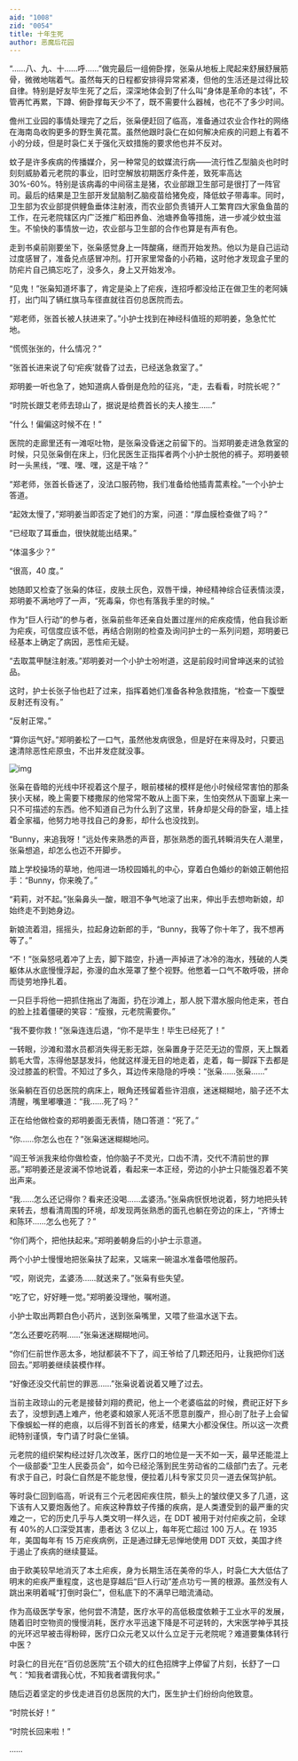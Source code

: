 ```yaml
---
aid: "1008"
zid: "0054"
title: 十年生死
author: 恶魔后花园
---
```


“……八、九、十……呼……”做完最后一组俯卧撑，张枭从地板上爬起来舒展舒展筋骨，微微地喘着气。虽然每天的日程都安排得异常紧凑，但他的生活还是过得比较自律。特别是好友毕生死了之后，深深地体会到了什么叫“身体是革命的本钱”，不管再忙再累，下蹲、俯卧撑每天少不了，既不需要什么器械，也花不了多少时间。

儋州工业园的事情处理完了之后，张枭便赶回了临高，准备通过农业合作社的网络在海南岛收购更多的野生黄花蒿。虽然他跟时袅仁在如何解决疟疾的问题上有着不小的分歧，但是时袅仁关于强化灭蚊措施的要求他也并不反对。

蚊子是许多疾病的传播媒介，另一种常见的蚊媒流行病——流行性乙型脑炎也时时刻刻威胁着元老院的事业，旧时空解放初期医疗条件差，致死率高达 30%-60%。特别是该病毒的中间宿主是猪，农业部跟卫生部可是很打了一阵官司。最后的结果是卫生部开发鼠脑制乙脑疫苗给猪免疫，降低蚊子带毒率。同时，卫生部为农业部提供鲤鱼垂体注射液，而农业部负责铺开人工繁育四大家鱼鱼苗的工作，在元老院辖区内广泛推广稻田养鱼、池塘养鱼等措施，进一步减少蚊虫滋生。不愉快的事情放一边，农业部与卫生部的合作也算是有声有色。

走到书桌前刚要坐下，张枭感觉身上一阵酸痛，继而开始发热。他以为是自己运动过度感冒了，准备兑点感冒冲剂。打开家里常备的小药箱，这时他才发现盒子里的防疟片自己搞忘吃了，没多久，身上又开始发冷。

“见鬼！”张枭知道坏事了，肯定是染上了疟疾，连招呼都没给正在做卫生的老阿姨打，出门叫了辆红旗马车径直就往百仞总医院而去。

“郑老师，张首长被人扶进来了。”小护士找到在神经科值班的郑明姜，急急忙忙地。

“慌慌张张的，什么情况？”

“张首长进来说了句‘疟疾’就昏了过去，已经送急救室了。”

郑明姜一听也急了，她知道病人昏倒是危险的征兆，“走，去看看，时院长呢？”

“时院长跟艾老师去琼山了，据说是给费首长的夫人接生……”

“什么！偏偏这时候不在！”

医院的走廊里还有一滩呕吐物，是张枭没昏迷之前留下的。当郑明姜走进急救室的时候，只见张枭倒在床上，归化民医生正指挥者两个小护士脱他的裤子。郑明姜顿时一头黑线，“嘿、嘿、嘿，这是干啥？”

“郑老师，张首长昏迷了，没法口服药物，我们准备给他插青蒿素栓。”一个小护士答道。

“起效太慢了，”郑明姜当即否定了她们的方案，问道：“厚血膜检查做了吗？”

“已经取了耳垂血，很快就能出结果。”

“体温多少？”

“很高，40 度。”

她随即又检查了张枭的体征，皮肤土灰色，双唇干燥，神经精神综合征表情淡漠，郑明姜不满地哼了一声，“死毒枭，你也有落我手里的时候。”

作为“巨人行动”的参与者，张枭前些年还亲自处置过崖州的疟疾疫情，他自我诊断为疟疾，可信度应该不低，再结合刚刚的检查及询问护士的一系列问题，郑明姜已经基本上确定了病因，恶性疟无疑。

“去取蒿甲醚注射液。”郑明姜对一个小护士吩咐道，这是前段时间曾坤送来的试验品。

这时，护士长张子怡也赶了过来，指挥着她们准备各种急救措施，“检查一下腹壁反射还有没有。”

“反射正常。”

“算你运气好。”郑明姜松了一口气，虽然他发病很急，但是好在来得及时，只要迅速清除恶性疟原虫，不出并发症就没事。

![img](https://pic1.zhimg.com/80/v2-54a414f44855b57a44bc1229fb26bf2c_1440w.jpg)

张枭在昏暗的光线中环视着这个屋子，眼前楼梯的模样是他小时候经常害怕的那条狭小天梯，晚上需要下楼撒尿的他常常不敢从上面下来，生怕突然从下面窜上来一只不可描述的东西。他不知道自己为什么到了这里，转身却是父母的卧室，墙上挂着全家福，他努力地寻找自己的身影，却什么也没找到。

“Bunny，来追我呀！”远处传来熟悉的声音，那张熟悉的面孔转瞬消失在人潮里，张枭想追，却怎么也迈不开脚步。

踏上学校操场的草地，他闯进一场校园婚礼的中心，穿着白色婚纱的新娘正朝他招手：“Bunny，你来晚了。”

“莉莉，对不起。”张枭鼻头一酸，眼泪不争气地滚了出来，伸出手去想吻新娘，却始终走不到她身边。

新娘流着泪，摇摇头，拉起身边新郎的手，“Bunny，我等了你十年了，我不想再等了。”

“不！”张枭怒吼着冲了上去，脚下踏空，扑通一声掉进了冰冷的海水，残破的人类躯体从水底慢慢浮起，弥漫的血水笼罩了整个视野。他憋着一口气不敢呼吸，拼命而徒劳地挣扎着。

一只巨手将他一把抓住拖出了海面，扔在沙滩上，那人脱下潜水服向他走来，苍白的脸上挂着僵硬的笑容：“瘦猴，元老院需要你。”

“我不要你救！”张枭连连后退，“你不是毕生！毕生已经死了！”

一转眼，沙滩和潜水员都消失得无影无踪，张枭置身于茫茫无边的雪原，天上飘着鹅毛大雪，冻得他瑟瑟发抖，他就这样漫无目的地走着，走着，每一脚踩下去都是没过膝盖的积雪。不知过了多久，耳边传来隐隐的呼唤：“张枭……张枭……”

张枭躺在百仞总医院的病床上，眼角还残留着些许泪痕，迷迷糊糊地，脑子还不太清醒，嘴里嘟囔道：“我……死了吗？”

正在给他做检查的郑明姜面无表情，随口答道：“死了。”

“你……你怎么也在？”张枭迷迷糊糊地问。

“阎王爷派我来给你做检查，怕你脑子不灵光，口齿不清，交代不清前世的罪恶。”郑明姜还是波澜不惊地说着，看起来一本正经，旁边的小护士只能强忍着不笑出声来。

“我……怎么还记得你？看来还没喝……孟婆汤。”张枭病恹恹地说着，努力地把头转来转去，想看清周围的环境，却发现两张熟悉的面孔也躺在旁边的床上，“齐博士和陈环……怎么也死了？”

“你们两个，把他扶起来。”郑明姜朝身后的小护士示意道。

两个小护士慢慢地把张枭扶了起来，又端来一碗温水准备喂他服药。

“哎，刚说完，孟婆汤……就送来了。”张枭有些失望。

“吃了它，好好睡一觉。”郑明姜没理他，嘱咐道。

小护士取出两颗白色小药片，送到张枭嘴里，又喂了些温水送下去。

“怎么还要吃药啊……”张枭迷迷糊糊地问。

“你们仨前世作恶太多，地狱都装不下了，阎王爷给了几颗还阳丹，让我把你们送回去。”郑明姜继续装模作样。

“好像还没交代前世的罪恶……”张枭说着说着又睡了过去。

当前主政琼山的元老是接替刘翔的费祀，他上一个老婆临盆的时候，费祀正好下乡去了，没想到遇上难产，他老婆和娘家人死活不愿意剖腹产，担心剖了肚子上会留下像蜈蚣一样的疤痕，以后得不到首长的疼爱，结果大小都没保住。所以这一次费祀特别谨慎，专门请了时袅仁坐镇。

元老院的组织架构经过好几次改革，医疗口的地位是一天不如一天，最早还能混上个一级部委“卫生人民委员会”，如今已经沦落到民生劳动省的二级部门去了。元老有求于自己，时袅仁自然是不能怠慢，便拉着儿科专家艾贝贝一道去保驾护航。

等时袅仁回到临高，听说有三个元老因疟疾住院，额头上的皱纹便又多了几道，这下该有人又要炮轰他了。疟疾这种靠蚊子传播的疾病，是人类遭受到的最严重的灾难之一，它的历史几乎与人类文明一样久远，在 DDT 被用于对付疟疾之前，全球有 40%的人口深受其害，患者达 3 亿以上，每年死亡超过 100 万人。在 1935 年，美国每年有 15 万疟疾病例，正是通过肆无忌惮地使用 DDT 灭蚊，美国才终于遏止了疾病的继续蔓延。

由于欧美较早地消灭了本土疟疾，身为长期生活在美帝的华人，时袅仁大大低估了明末的疟疾严重程度，这也是穿越后“巨人行动”差点功亏一篑的根源。虽然没有人跳出来明着喊“打倒时袅仁”，但私底下的不满早已暗流涌动。

作为高级医学专家，他何尝不清楚，医疗水平的高低极度依赖于工业水平的发展，随着旧时空物资的慢慢消耗，医疗水平迅速下降是不可逆转的，大宋医学神乎其技的光环迟早被击得粉碎，医疗口众元老又以什么立足于元老院呢？难道要集体转行中医？

时袅仁的目光在“百仞总医院”五个硕大的红色招牌字上停留了片刻，长舒了一口气：“知我者谓我心忧，不知我者谓我何求。”

随后迈着坚定的步伐走进百仞总医院的大门，医生护士们纷纷向他致意。

“时院长好！”

“时院长回来啦！”

……
